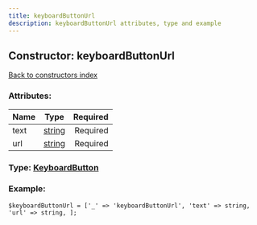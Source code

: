 ```yaml
---
title: keyboardButtonUrl
description: keyboardButtonUrl attributes, type and example
---
```

## Constructor: keyboardButtonUrl  
[Back to constructors index](index.md)



### Attributes:

| Name     |    Type       | Required |
|----------|:-------------:|---------:|
|text|[string](../types/string.md) | Required|
|url|[string](../types/string.md) | Required|



### Type: [KeyboardButton](../types/KeyboardButton.md)


### Example:

```
$keyboardButtonUrl = ['_' => 'keyboardButtonUrl', 'text' => string, 'url' => string, ];
```  

